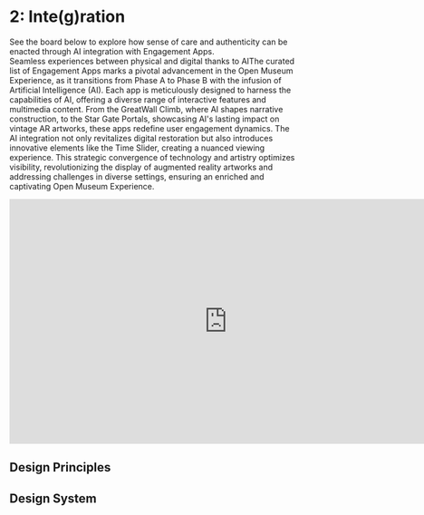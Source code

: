 # 2: Inte(g)ration

See the board below to explore how sense of care and authenticity can be enacted through AI integration with Engagement Apps. 
<br> Seamless experiences between physical and digital thanks to AIThe curated list of Engagement Apps marks a pivotal advancement in the Open Museum Experience, as it transitions from Phase A to Phase B with the infusion of Artificial Intelligence (AI). Each app is meticulously designed to harness the capabilities of AI, offering a diverse range of interactive features and multimedia content. From the GreatWall Climb, where AI shapes narrative construction, to the Star Gate Portals, showcasing AI's lasting impact on vintage AR artworks, these apps redefine user engagement dynamics. The AI integration not only revitalizes digital restoration but also introduces innovative elements like the Time Slider, creating a nuanced viewing experience. This strategic convergence of technology and artistry optimizes visibility, revolutionizing the display of augmented reality artworks and addressing challenges in diverse settings, ensuring an enriched and captivating Open Museum Experience.

<iframe width="768" height="432" src="https://miro.com/app/live-embed/uXjVNfq63fI=/?moveToViewport=-1653,-201,2538,1179&embedId=287487744021" frameborder="0" scrolling="no" allow="fullscreen; clipboard-read; clipboard-write" allowfullscreen></iframe>

## Design Principles

## Design System
